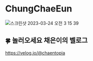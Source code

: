 # ChungChaeEun


![스크린샷 2023-03-24 오전 3 15 39](https://user-images.githubusercontent.com/80672561/227308632-d46644a7-ce8a-4821-9e56-b076c9bf8ace.png)


## 🍀 놀러오세요 채은이의 벨로그
https://velog.io/@chaentopia
